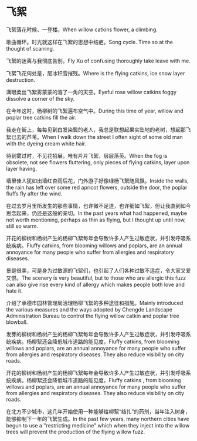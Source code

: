 # 飞絮

<p><span class="chinese">飞絮落花时候、一登楼。</span><span class="english">When willow catkins flower, a climbing.</span></p>

<p><span class="chinese">歌曲循环。时光就这样在飞絮的思想中结疤。</span><span class="english">Song cycle. Time so at the thought of scarring.</span></p>

<p><span class="chinese">飞絮的迷离与我彻底告别。</span><span class="english">Fly Xu of confusing thoroughly take leave with me.</span></p>

<p><span class="chinese">飞絮飞花何处是，层冰积雪摧残。</span><span class="english">Where is the flying catkins, ice snow layer destruction.</span></p>

<p><span class="chinese">满眼柔丝飞絮雾蒙蒙的溶了一角的天空。</span><span class="english">Eyeful rose willow catkins foggy dissolve a corner of the sky.</span></p>

<p><span class="chinese">在今年这时，杨柳树的飞絮遍布空气中。</span><span class="english">During this time of year, willow and poplar tree catkins fill the air.</span></p>

<p><span class="chinese">我走在街上，每每见到白发染鬓的老人，我总是联想起果实坠地的老树，想起那飞絮已去的芦苇。</span><span class="english">When I walk down the street I often sight of some old man with the dyeing cream white hair.</span></p>

<p><span class="chinese">待到雾过时，不见花招展，唯有片片飞絮，层层落英。</span><span class="english">When the fog is obsolete, not see flowers fluttering, only pieces of flying catkins, layer upon layer having.</span></p>

<p><span class="chinese">墙里佳人犹如出墙红杏雨后花，门外游子好像绿杨飞絮随风飘。</span><span class="english">Inside the walls, the rain has left over some red apricot flowers, outside the door, the poplar fluffs fly after the wind.</span></p>

<p><span class="chinese">在过去岁月里所发生的那些事情，也许微不足道，也许细如飞絮，但让我直到如今思念起来，仍还是这般的亲切。</span><span class="english">In the past years what had happened, maybe not worth mentioning, perhaps as thin as flying, but I thought up until now, still so warm.</span></p>

<p><span class="chinese">开花的柳树和杨树产生的杨柳飞絮每年会导致许多人产生过敏症状，并引发呼吸系统疾病。</span><span class="english">Fluffy catkins, from blooming willows and poplars, are an annual annoyance for many people who suffer from allergies and respiratory diseases.</span></p>

<p><span class="chinese">景是很美，可是身为过敏源的飞絮们，也引起了人们各种过敏不适症，令大家又爱又恨。</span><span class="english">The scenery is very beautiful, but to those who are allergic this fuzz can also give rise every kind of allergy which makes people both love and hate it.</span></p>

<p><span class="chinese">介绍了承德市园林管理局治理杨柳飞絮的多种途径和措施。</span><span class="english">Mainly introduced the various measures and the ways adopted by Chengde Landscape Administration Bureau to control the flying willow catkin and poplar tree blowball.</span></p>

<p><span class="chinese">发芽的柳树和杨树产生的杨柳飞絮每年会导致许多人产生过敏症状，并引发呼吸系统疾病。杨柳絮还会降低城市道路的能见度。</span><span class="english">Fluffy catkins, from blooming willows and poplars, are an annual annoyance for many people who suffer from allergies and respiratory diseases. They also reduce visibility on city roads.</span></p>

<p><span class="chinese">开花的柳树和杨树产生的杨柳飞絮每年会导致许多人产生过敏症状，并引发呼吸系统疾病。杨柳絮还会降低城市道路的能见度。</span><span class="english">Fluffy catkins , from blooming willows and poplars, are an annual annoyance for many people who suffer from allergies and respiratory diseases. They also reduce visibility on city roads.</span></p>

<p><span class="chinese">在北方不少城市，这几年开始使用一种能够给柳絮“结扎”的药剂，当年注入树身，能够抑制下一年的飞絮生成。</span><span class="english">In the past few years, many northern cities have begun to use a "restricting medicine" which when they inject into the willow trees will prevent the production of the flying willow fuzz.</span></p>

